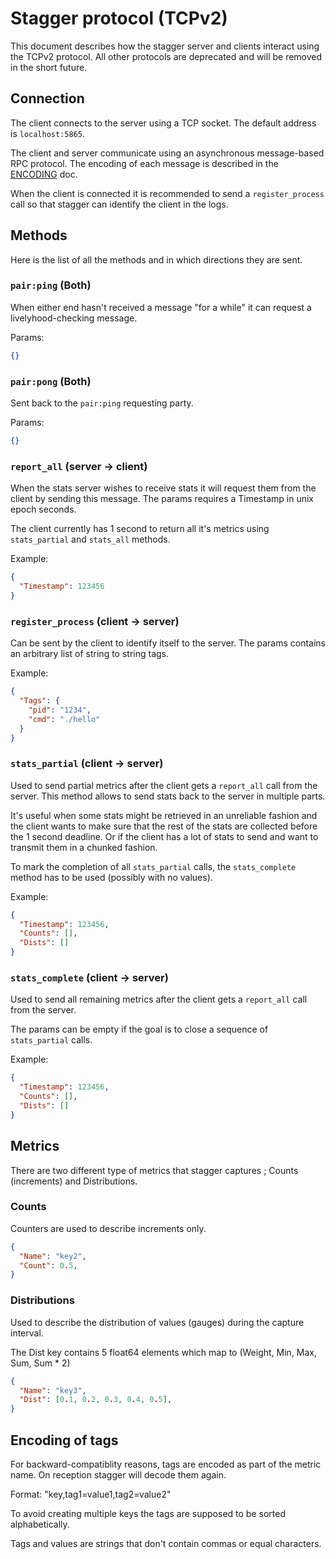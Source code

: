 # Stagger protocol (TCPv2)

This document describes how the stagger server and clients interact using the
TCPv2 protocol. All other protocols are deprecated and will be removed in the
short future.

## Connection

The client connects to the server using a TCP socket. The default address is
`localhost:5865`.

The client and server communicate using an asynchronous message-based RPC
protocol. The encoding of each message is described in the
[ENCODING](./ENCODING.md) doc.

When the client is connected it is recommended to send a `register_process`
call so that stagger can identify the client in the logs.

## Methods

Here is the list of all the methods and in which directions they are sent.

### `pair:ping` (Both)

When either end hasn't received a message "for a while" it can request a
livelyhood-checking message.

Params:

```json
{}
```

### `pair:pong` (Both)

Sent back to the `pair:ping` requesting party.

Params:

```json
{}
```

### `report_all` (server -> client)

When the stats server wishes to receive stats it will request them from the
client by sending this message. The params requires a Timestamp in unix epoch
seconds.

The client currently has 1 second to return all it's metrics using
`stats_partial` and `stats_all` methods.

Example:

```json
{
  "Timestamp": 123456
}
```

### `register_process` (client -> server)

Can be sent by the client to identify itself to the server. The params
contains an arbitrary list of string to string tags.

Example:

```json
{
  "Tags": {
    "pid": "1234",
    "cmd": "./hello"
  }
}
```

### `stats_partial` (client -> server)

Used to send partial metrics after the client gets a `report_all` call from
the server. This method allows to send stats back to the server in multiple
parts.

It's useful when some stats might be retrieved in an unreliable fashion and
the client wants to make sure that the rest of the stats are collected before
the 1 second deadline. Or if the client has a lot of stats to send and want to
transmit them in a chunked fashion.

To mark the completion of all `stats_partial` calls, the `stats_complete`
method has to be used (possibly with no values).

Example:

```json
{
  "Timestamp": 123456,
  "Counts": [],
  "Dists": []
}
```

### `stats_complete` (client -> server)

Used to send all remaining metrics after the client gets a `report_all` call
from the server.

The params can be empty if the goal is to close a sequence of `stats_partial`
calls.

Example:

```json
{
  "Timestamp": 123456,
  "Counts": [],
  "Dists": []
}
```

## Metrics

There are two different type of metrics that stagger captures ; Counts
(increments) and Distributions.

### Counts

Counters are used to describe increments only.

```json
{
  "Name": "key2",
  "Count": 0.5,
}
```

### Distributions

Used to describe the distribution of values (gauges) during the capture
interval.

The Dist key contains 5 float64 elements which map to
 (Weight, Min, Max, Sum, Sum * 2)

```json
{
  "Name": "key3",
  "Dist": [0.1, 0.2, 0.3, 0.4, 0.5],
}
```

## Encoding of tags

For backward-compatiblity reasons, tags are encoded as part of the metric
name. On reception stagger will decode them again.

Format: "key,tag1=value1,tag2=value2"

To avoid creating multiple keys the tags are supposed to be sorted
alphabetically.

Tags and values are strings that don't contain commas or equal characters.


